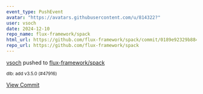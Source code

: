 ```yaml
---
event_type: PushEvent
avatar: "https://avatars.githubusercontent.com/u/814322?"
user: vsoch
date: 2024-12-10
repo_name: flux-framework/spack
html_url: https://github.com/flux-framework/spack/commit/0189e92329b884ed9e898efad65d1727445b7002
repo_url: https://github.com/flux-framework/spack
---
```


<a href='https://github.com/vsoch' target='_blank'>vsoch</a> pushed to <a href='https://github.com/flux-framework/spack' target='_blank'>flux-framework/spack</a>

<small>dlb: add v3.5.0 (#47916)</small>

<a href='https://github.com/flux-framework/spack/commit/0189e92329b884ed9e898efad65d1727445b7002' target='_blank'>View Commit</a>